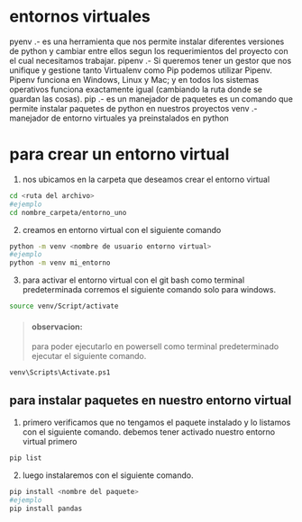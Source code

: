# entornos virtuales 
pyenv .- es una herramienta que nos permite instalar diferentes versiones de python y cambiar entre ellos segun los requerimientos del proyecto con el cual necesitamos trabajar.
pipenv .- Si queremos tener un gestor que nos unifique y gestione tanto Virtualenv como Pip podemos utilizar Pipenv. Pipenv funciona en Windows, Linux y Mac; y en todos los sistemas operativos funciona exactamente igual (cambiando la ruta donde se guardan las cosas).
pip .- es un manejador de paquetes es un comando que permite instalar paquetes de python en nuestros proyectos
venv .- manejador de entorno virtuales ya preinstalados en python
# para crear un entorno virtual
1. nos ubicamos en la carpeta que deseamos crear el entorno virtual
```bash
cd <ruta del archivo>
#ejemplo 
cd nombre_carpeta/entorno_uno
```

2. creamos en entorno virtual con el siguiente comando
```bash 
python -m venv <nombre de usuario entorno virtual>
#ejemplo
python -m venv mi_entorno
```

3. para activar el entorno virtual con el git bash como terminal predeterminada corremos el siguiente comando solo para windows.
```bash
source venv/Script/activate
```
> #### observacion:
> para poder ejecutarlo en powersell como terminal predeterminado ejecutar el siguiente comando.
```bash
venv\Scripts\Activate.ps1
```
## para instalar paquetes en nuestro entorno virtual
1. primero verificamos que no tengamos el paquete instalado y lo listamos con el siguiente comando.
debemos tener activado nuestro entorno virtual primero
```bash
pip list
```
2. luego instalaremos con el siguiente comando.
```bash
pip install <nombre del paquete>
#ejemplo
pip install pandas
```